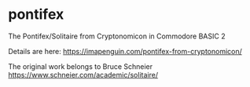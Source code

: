 # pontifex
The Pontifex/Solitaire from Cryptonomicon in Commodore BASIC 2 

Details are here: https://imapenguin.com/pontifex-from-cryptonomicon/

The original work belongs to Bruce Schneier https://www.schneier.com/academic/solitaire/

